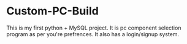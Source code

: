 # Custom-PC-Build
 
This is my first python + MySQL project.
It is pc component selection program as per you're prefrences.
It also has a login/signup system.
